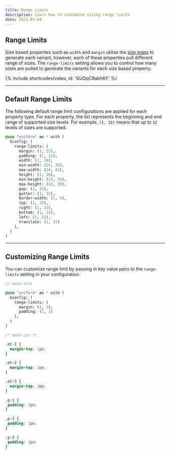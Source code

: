 ```yaml
---
title: Range Limits
description: Learn how to customize sizing range limits.
date: 2021-01-04
---
```


## Range Limits

Size based properties such as `width` and `margin` utilize the [size maps](/docs/sizing-system) to generate each variant, however, each of these properties pull different range of sizes. The `range-limits` setting allows you to control how many sizes are pulled to generate the variants for each size based property.

{% include shortcodes/video, id: 'GUQqC8abh6Y' %}

---

## Default Range Limits

The following default range limit configurations are applied for each property type. For each property, the list represents the beginning and end range of supported size levels. For example, `(1, 32)` means that up to `32` levels of sizes are supported.

```scss
@use "uniform" as * with (
  $config: (
    range-limits: (
      margin: (1, 32),
      padding: (1, 32),
      width: (1, 36),
      min-width: (24, 36),
      max-width: (24, 42),
      height: (1, 36),
      min-height: (24, 36),
      max-height: (24, 36),
      gap: (1, 32),
      gutter: (1, 32),
      border-width: (1, 4),
      top: (1, 32),
      right: (1, 32),
      bottom: (1, 32),
      left: (1, 32),
      translate: (1, 32)
    ),
  )
)
```

---

## Customizing Range Limits

You can customize range limit by passing in key value pairs to the `range-limits` setting in your configuration.


```scss
// main.scss

@use "uniform" as * with (
  $config: (
    range-limits: (
      margin: (1, 3),
      padding: (1, 3)
    ),
  )
)
```

```css
/* main.css */

.mt-1 {
  margin-top: 1px;
}

.mt-2 {
  margin-top: 2px;
}

.mt-3 {
  margin-top: 3px;
}

.p-1 {
 padding: 1px;
}

.p-2 {
 padding: 2px;
}

.p-3 {
 padding: 3px;
}

```
